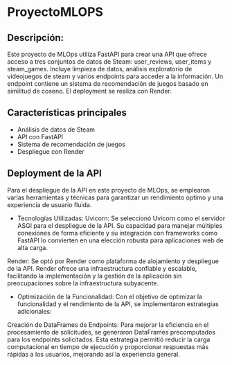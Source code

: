 # ProyectoMLOPS

## Descripción:

Este proyecto de MLOps utiliza FastAPI para crear una API que ofrece acceso a tres conjuntos de datos de Steam: user_reviews, user_items y steam_games. Incluye limpieza de datos, 
análisis exploratorio de videojuegos de steam y varios endpoints para acceder a la información. Un endpoint contiene un sistema de recomendación de juegos basado en similitud de coseno. 
El deployment se realiza con Render.

## Características principales

- Análisis de datos de Steam
- API con FastAPI
- Sistema de recomendación de juegos
- Despliegue con Render

## Deployment de la API

Para el despliegue de la API en este proyecto de MLOps, se emplearon varias herramientas y técnicas para garantizar un rendimiento óptimo y una experiencia de usuario fluida.

* Tecnologías Utilizadas:
Uvicorn: Se seleccionó Uvicorn como el servidor ASGI para el despliegue de la API. Su capacidad para manejar múltiples conexiones de forma eficiente y su integración con frameworks como FastAPI lo convierten en una elección robusta para aplicaciones web de alta carga.

Render: Se optó por Render como plataforma de alojamiento y despliegue de la API. Render ofrece una infraestructura confiable y escalable, facilitando la implementación y la gestión de la aplicación sin preocupaciones sobre la infraestructura subyacente.

* Optimización de la Funcionalidad:
Con el objetivo de optimizar la funcionalidad y el rendimiento de la API, se implementaron estrategias adicionales:

Creación de DataFrames de Endpoints: Para mejorar la eficiencia en el procesamiento de solicitudes, se generaron DataFrames precomputados para los endpoints solicitados. Esta estrategia permitió reducir la carga computacional en tiempo de ejecución y proporcionar respuestas más rápidas a los usuarios, mejorando así la experiencia general.
